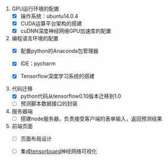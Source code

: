1. GPU运行环境的配置
	- [x] 操作系统：ubuntu14.0.4
	- [x] CUDA运算平台架构的搭建
	- [x] cuDNN深度神经网络GPU加速库的配置
 
2. 编程语言环境的配置
	- [x] 配置python的Anaconda包管理器
	- [x] IDE：pycharm
	- [x] Tensorflow深度学习系统的搭建
	
	
3. 代码迁移
	- [x] python代码从tensorflow0.10版本迁移到1.0
	- [ ] 预测脚本数据接口的封装

4. 服务器端
	- [ ] 搭建node服务器，负责接受客户端的表单输入，返回预测结果

5. 前端页面
	- [ ] 页面布局设计
	- [ ] 集成[tensorboard](http://docs.pythontab.com/tensorflow/how_tos/graph_viz/)神经网络可视化

